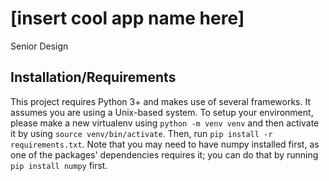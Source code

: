 # [insert cool app name here]
Senior Design

## Installation/Requirements
This project requires Python 3+ and makes use of several frameworks. It assumes you are using a Unix-based system. To setup your environment, please make a new virtualenv using `python -m venv venv` and then activate it by using `source venv/bin/activate`. Then, run `pip install -r requirements.txt`. Note that you may need to have numpy installed first, as one of the packages' dependencies requires it; you can do that by running `pip install numpy` first.
